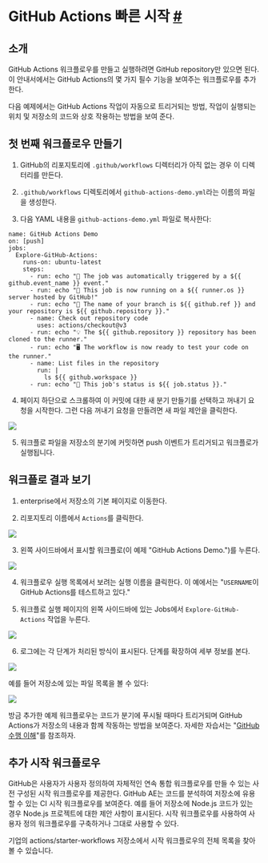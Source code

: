 # GitHub Actions 빠른 시작 [#](https://docs.github.com/ko/github-ae@latest/actions/quickstart)

## 소개

GitHub Actions 워크플로우를 만들고 실행하려면 GitHub repository만 있으면 된다. 이 안내서에서는
GitHub Actions의 몇 가지 필수 기능을 보여주는 워크플로우를 추가한다.

다음 예제에서는 GitHub Actions 작업이 자동으로 트리거되는 방법, 작업이 실행되는 위치 및 저장소의 코드와
상호 작용하는 방법을 보여 준다.

## 첫 번째 워크플로우 만들기

1. GitHub의 리포지토리에 `.github/workflows` 디렉터리가 아직 없는 경우 이 디렉터리를 만든다.

2. `.github/workflows` 디렉토리에서 `github-actions-demo.yml`라는 이름의 파일을 생성한다.

3. 다음 YAML 내용을 `github-actions-demo.yml` 파일로 복사한다:

```
name: GitHub Actions Demo
on: [push]
jobs:
  Explore-GitHub-Actions:
    runs-on: ubuntu-latest
    steps:
      - run: echo "🎉 The job was automatically triggered by a ${{ github.event_name }} event."
      - run: echo "🐧 This job is now running on a ${{ runner.os }} server hosted by GitHub!"
      - run: echo "🔎 The name of your branch is ${{ github.ref }} and your repository is ${{ github.repository }}."
      - name: Check out repository code
        uses: actions/checkout@v3
      - run: echo "💡 The ${{ github.repository }} repository has been cloned to the runner."
      - run: echo "🖥️ The workflow is now ready to test your code on the runner."
      - name: List files in the repository
        run: |
          ls ${{ github.workspace }}
      - run: echo "🍏 This job's status is ${{ job.status }}."
```

4. 페이지 하단으로 스크롤하여 이 커밋에 대한 새 분기 만들기를 선택하고 꺼내기 요청을 시작한다. 그런 다음
꺼내기 요청을 만들려면 새 파일 제안을 클릭한다.

![](https://docs.github.com/assets/cb-67313/mw-1440/images/help/repository/actions-quickstart-commit-new-file.webp)

5. 워크플로 파일을 저장소의 분기에 커밋하면 push 이벤트가 트리거되고 워크플로가 실행됩니다.

## 워크플로 결과 보기

1. enterprise에서 저장소의 기본 페이지로 이동한다.

2. 리포지토리 이름에서 `Actions`를 클릭한다.

![](https://docs.github.com/assets/cb-21779/mw-1440/images/help/repository/actions-tab.webp)

3. 왼쪽 사이드바에서 표시할 워크플로(이 예제 "GitHub Actions Demo.")를 누른다.

![](https://docs.github.com/assets/cb-64036/mw-1440/images/help/repository/actions-quickstart-workflow-sidebar.webp)

4. 워크플로우 실행 목록에서 보려는 실행 이름을 클릭한다. 이 예에서는 "`USERNAME`이 GitHub Actions를
테스트하고 있다."

5. 워크플로 실행 페이지의 왼쪽 사이드바에 있는 Jobs에서 `Explore-GitHub-Actions` 작업을 누른다.

![](https://docs.github.com/assets/cb-53821/mw-1440/images/help/repository/actions-quickstart-job.webp)

6. 로그에는 각 단계가 처리된 방식이 표시된다. 단계를 확장하여 세부 정보를 본다.

![](https://docs.github.com/assets/cb-95213/mw-1440/images/help/repository/actions-quickstart-logs.webp)

예를 들어 저장소에 있는 파일 목록을 볼 수 있다:

![](https://docs.github.com/assets/cb-53979/mw-1440/images/help/repository/actions-quickstart-log-detail.webp)

방금 추가한 예제 워크플로우는 코드가 분기에 푸시될 때마다 트리거되며 GitHub Actions가 저장소의 내용과
함께 작동하는 방법을 보여준다. 자세한 자습서는 "[GitHub 수행 이해](https://docs.github.com/en/github-ae@latest/actions/learn-github-actions/understanding-github-actions)"를
참조하자.

## 추가 시작 워크플로우

GitHub은 사용자가 사용자 정의하여 자체적인 연속 통합 워크플로우를 만들 수 있는 사전 구성된 시작
워크플로우를 제공한다. GitHub AE는 코드를 분석하여 저장소에 유용할 수 있는 CI 시작 워크플로우를
보여준다. 예를 들어 저장소에 Node.js 코드가 있는 경우 Node.js 프로젝트에 대한 제안 사항이 표시된다.
시작 워크플로우를 사용하여 사용자 정의 워크플로우를 구축하거나 그대로 사용할 수 있다.

기업의 actions/starter-workflows 저장소에서 시작 워크플로우의 전체 목록을 찾아볼 수 있습니다.